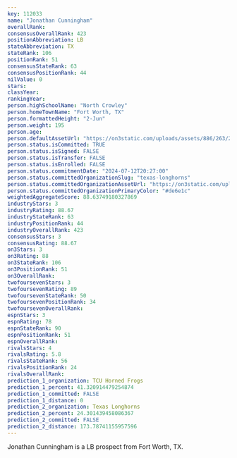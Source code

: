 ```yaml
---
key: 112033
name: "Jonathan Cunningham"
overallRank: 
consensusOverallRank: 423
positionAbbreviation: LB
stateAbbreviation: TX
stateRank: 106
positionRank: 51
consensusStateRank: 63
consensusPositionRank: 44
nilValue: 0
stars: 
classYear: 
rankingYear: 
person.highSchoolName: "North Crowley"
person.homeTownName: "Fort Worth, TX"
person.formattedHeight: "2-Jun"
person.weight: 195
person.age: 
person.defaultAssetUrl: "https://on3static.com/uploads/assets/886/263/263886.jpg"
person.status.isCommitted: TRUE
person.status.isSigned: FALSE
person.status.isTransfer: FALSE
person.status.isEnrolled: FALSE
person.status.commitmentDate: "2024-07-12T20:27:00"
person.status.committedOrganizationSlug: "texas-longhorns"
person.status.committedOrganizationAssetUrl: "https://on3static.com/uploads/assets/276/150/150276.svg"
person.status.committedOrganizationPrimaryColor: "#de6e1c"
weightedAggregateScore: 88.63749180327869
industryStars: 3
industryRating: 88.67
industryStateRank: 63
industryPositionRank: 44
industryOverallRank: 423
consensusStars: 3
consensusRating: 88.67
on3Stars: 3
on3Rating: 88
on3StateRank: 106
on3PositionRank: 51
on3OverallRank: 
twofoursevenStars: 3
twofoursevenRating: 89
twofoursevenStateRank: 50
twofoursevenPositionRank: 34
twofoursevenOverallRank: 
espnStars: 3
espnRating: 78
espnStateRank: 90
espnPositionRank: 51
espnOverallRank: 
rivalsStars: 4
rivalsRating: 5.8
rivalsStateRank: 56
rivalsPositionRank: 24
rivalsOverallRank: 
prediction_1_organization: TCU Horned Frogs
prediction_1_percent: 41.320914479254874
prediction_1_committed: FALSE
prediction_1_distance: 0
prediction_2_organization: Texas Longhorns
prediction_2_percent: 24.301439458086367
prediction_2_committed: FALSE
prediction_2_distance: 173.78741155957596
---
```

Jonathan Cunningham is a LB prospect from Fort Worth, TX.